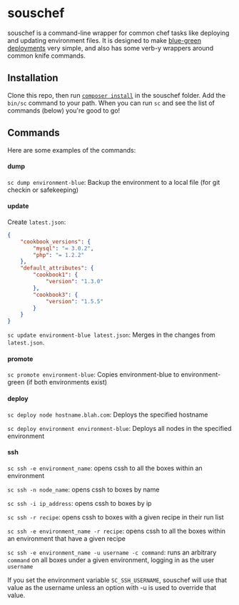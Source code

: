 # souschef

souschef is a command-line wrapper for common chef tasks like deploying and updating environment files. It is designed to make [blue-green deployments](http://martinfowler.com/bliki/BlueGreenDeployment.html) very simple, and also has some verb-y wrappers around common knife commands.

## Installation

Clone this repo, then run [`composer install`](http://getcomposer.org/download/) in the souschef folder. Add the `bin/sc` command to your path. When you can run `sc` and see the list of commands (below) you're good to go!

## Commands

Here are some examples of the commands:

#### dump

`sc dump environment-blue`: Backup the environment to a local file (for git checkin or safekeeping)

#### update

Create `latest.json`:

```json
{
    "cookbook_versions": {
        "mysql": "= 3.0.2",
        "php": "= 1.2.2"
    },
    "default_attributes": {
        "cookbook1": {
            "version": "1.3.0"
        },
        "cookbook3": {
            "version": "1.5.5"
        }
    }
}
```

`sc update environment-blue latest.json`: Merges in the changes from `latest.json`.

#### promote

`sc promote environment-blue`: Copies environment-blue to environment-green (if both environments exist)

#### deploy

`sc deploy node hostname.blah.com`: Deploys the specified hostname

`sc deploy environment environment-blue`: Deploys all nodes in the specified environment

#### ssh

`sc ssh -e environment_name`: opens cssh to all the boxes within an environment

`sc ssh -n node_name`: opens cssh to boxes by name

`sc ssh -i ip_address`: opens cssh to boxes by ip

`sc ssh -r recipe`: opens cssh to boxes with a given recipe in their run list

`sc ssh -e environment_name -r recipe`: opens cssh to all the boxes within an environment that have a given recipe

`sc ssh -e environment_name -u username -c command`: runs an arbitrary `command` on all boxes under a given environment, logging in as the user `username`

If you set the environment variable `SC_SSH_USERNAME`, souschef will use that value as the username unless an option
with -u is used to override that value.
